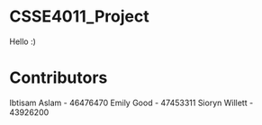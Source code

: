 # CSSE4011_Project
Hello :)
# Contributors
Ibtisam Aslam - 46476470
Emily Good - 47453311
Sioryn Willett - 43926200
